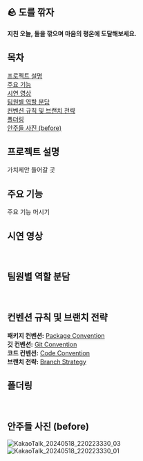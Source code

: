 ## 🪨 도를 깎자
**지친 오늘, 돌을 깎으며 마음의 평온에 도달해보세요.** </br> 

## 목차
[프로젝트 설명](#프로젝트-설명) </br>
[주요 기능](#주요-기능)</br>
[시연 영상](#시연-영상) </br>
[팀원별 역할 분담](#팀원별-역할-분담) </br>
[컨벤션 규칙 및 브랜치 전략](#컨벤션-규칙-및-브랜치-전략) </br>
[폴더링](#폴더링) </br>
[안주들 사진 (before)](#안주들-사진-(before)) </br>


## 프로젝트 설명 
가치제안 들어갈 곳 </br>

## 주요 기능 
주요 기능 머시기 </br>

## 시연 영상
</br>

## 팀원별 역할 분담
</br>

## 컨벤션 규칙 및 브랜치 전략
**패키지 컨벤션:**  [Package Convention](https://www.notion.so/Package-Convention-e0f0046ceedb4398ba48dfcc762cd0f6) </br>
**깃 컨벤션:**  [Git Convention](https://www.notion.so/Git-Convention-e0baf9c0f46c478e95b8e7533ea5516f) </br>
**코드 컨벤션:**  [Code Convention](https://www.notion.so/Code-Convention-da3e51ab041f4ff9aa30f790117347d1) </br>
**브랜치 전략:**  [Branch Strategy](https://www.notion.so/Branch-Strategy-294c42ae7da9436c911aa9f66c043911) </br>

## 폴더링
</br>

## 안주들 사진 (before)
![KakaoTalk_20240518_220223330_03](https://github.com/34th-SOPKATHON-ANDROID-TEAM3/Android/assets/109855280/cf9b91c5-8794-49ca-9355-72b60e95203d) </br>
![KakaoTalk_20240518_220223330_01](https://github.com/34th-SOPKATHON-ANDROID-TEAM3/Android/assets/109855280/39af2da2-3335-4908-bb58-b54c149daf09)
